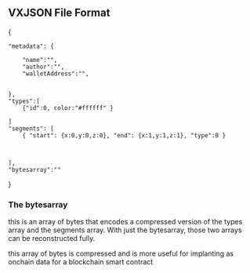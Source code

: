 ## VXJSON File Format

{

    "metadata": {

        "name":"",
        "author":"",
        "walletAddress":"",
       

    },
    "types":[
        {"id":0, color:"#ffffff" }

    ]
    "segments": [
        { "start": {x:0,y:0,z:0}, "end": {x:1,y:1,z:1}, "type":0 }



    ],
    "bytesarray":""



}

### The bytesarray

this is an array of bytes that encodes a compressed version of the types array and the segments array. With just the bytesarray, those two arrays can be reconstructed fully. 

this array of bytes is compressed and is more useful for implanting as onchain data for a blockchain smart contract 